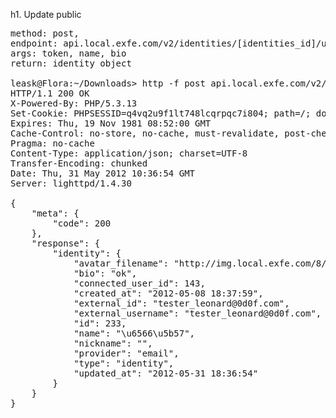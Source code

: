 h1. Update  public

<pre>
method: post,
endpoint: api.local.exfe.com/v2/identities/[identities_id]/update?token=[string]
args: token, name, bio
return: identity object

leask@Flora:~/Downloads> http -f post api.local.exfe.com/v2/identities/233/update?token=sadfsadfsdafsdf bio="ok"
HTTP/1.1 200 OK
X-Powered-By: PHP/5.3.13
Set-Cookie: PHPSESSID=q4vq2u9f1lt748lcqrpqc7i804; path=/; domain=.exfe.com
Expires: Thu, 19 Nov 1981 08:52:00 GMT
Cache-Control: no-store, no-cache, must-revalidate, post-check=0, pre-check=0
Pragma: no-cache
Content-Type: application/json; charset=UTF-8
Transfer-Encoding: chunked
Date: Thu, 31 May 2012 10:36:54 GMT
Server: lighttpd/1.4.30

{
    "meta": {
        "code": 200
    }, 
    "response": {
        "identity": {
            "avatar_filename": "http://img.local.exfe.com/8/6f/86f61dd57ca0c0a177c6b10ee9d62ff8.png", 
            "bio": "ok", 
            "connected_user_id": 143, 
            "created_at": "2012-05-08 18:37:59", 
            "external_id": "tester_leonard@0d0f.com", 
            "external_username": "tester_leonard@0d0f.com", 
            "id": 233, 
            "name": "\u6566\u5b57", 
            "nickname": "", 
            "provider": "email", 
            "type": "identity", 
            "updated_at": "2012-05-31 18:36:54"
        }
    }
}
</pre>
